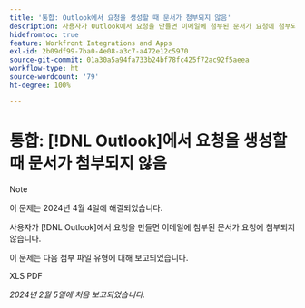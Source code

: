 ```yaml
---
title: '통합: Outlook에서 요청을 생성할 때 문서가 첨부되지 않음'
description: 사용자가 Outlook에서 요청을 만들면 이메일에 첨부된 문서가 요청에 첨부되지 않습니다.
hidefromtoc: true
feature: Workfront Integrations and Apps
exl-id: 2b09df99-7ba0-4e08-a3c7-a472e12c5970
source-git-commit: 01a30a5a94fa733b24bf78fc425f72ac92f5aeea
workflow-type: ht
source-wordcount: '79'
ht-degree: 100%

---
```


# 통합: [!DNL Outlook]에서 요청을 생성할 때 문서가 첨부되지 않음

>[!NOTE]
>
>이 문제는 2024년 4월 4일에 해결되었습니다.

사용자가 [!DNL Outlook]에서 요청을 만들면 이메일에 첨부된 문서가 요청에 첨부되지 않습니다.

이 문제는 다음 첨부 파일 유형에 대해 보고되었습니다.

XLS
PDF

_2024년 2월 5일에 처음 보고되었습니다._
